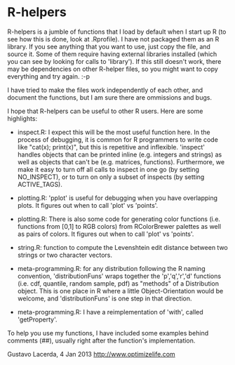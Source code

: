 R-helpers
=========

R-helpers is a jumble of functions that I load by default when I start up R (to see how this is done, look at .Rprofile).  I have not packaged them as an R library.  If you see anything that you want to use, just copy the file, and source it.  Some of them require having external libraries installed (which you can see by looking for calls to 'library').  If this still doesn't work, there may be dependencies on other R-helper files, so you might want to copy everything and try again. :-p

I have tried to make the files work independently of each other, and document the functions, but I am sure there are ommissions and bugs.

I hope that R-helpers can be useful to other R users.  Here are some highlights:

* inspect.R: I expect this will be the most useful function here.  In the process of debugging, it is common for R programmers to write code like "cat(x); print(x)", but this is repetitive and inflexible.  'inspect' handles objects that can be printed inline (e.g. integers and strings) as well as objects that can't be (e.g. matrices, functions).  Furthermore, we make it easy to turn off all calls to inspect in one go (by setting NO_INSPECT), or to turn on only a subset of inspects (by setting ACTIVE_TAGS).

* plotting.R: 'pplot' is useful for debugging when you have overlapping plots.  It figures out when to call 'plot' vs 'points'.

* plotting.R: There is also some code for generating color functions (i.e. functions from [0,1] to RGB colors) from RColorBrewer palettes as well as pairs of colors.  It figures out when to call 'plot' vs 'points'.

* string.R: function to compute the Levenshtein edit distance between two strings or two character vectors.

* meta-programming.R: for any distribution following the R naming convention, 'distributionFuns' wraps together the 'p','q','r','d' functions (i.e. cdf, quantile, random sample, pdf) as "methods" of a Distribution object.  This is one place in R where a little Object-Orientation would be welcome, and 'distributionFuns' is one step in that direction.

* meta-programming.R: I have a reimplementation of 'with', called 'getProperty'.



To help you use my functions, I have included some examples behind comments (##), usually right after the function's implementation.

Gustavo Lacerda, 4 Jan 2013
http://www.optimizelife.com